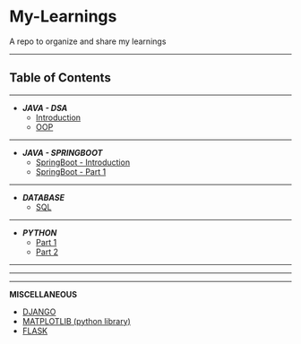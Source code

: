 # My-Learnings
A repo to organize and share my learnings

***

## Table of Contents

***

* ***JAVA - DSA***
  * [Introduction](Notes/java_dsa_intro.md)
  * [OOP](Notes/java_dsa_oop.md)

***

* ***JAVA - SPRINGBOOT***
  * [SpringBoot - Introduction](Notes/java_springboot_1.md)
  * [SpringBoot - Part 1]()
  
***

* ***DATABASE***
  * [SQL](Notes/sql_note.md)

***

* ***PYTHON***
    * [Part 1](Notes/python_note.md)
    * [Part 2](Notes/python_note_part_2.md)
  
***  
***
***

**MISCELLANEOUS**
* [DJANGO](Notes/django_note.md)
* [MATPLOTLIB (python library)](Notes/matplotlib_note.md)
* [FLASK](Notes/python_flask_1.md)